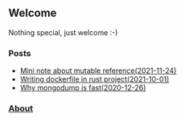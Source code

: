 ## Welcome

Nothing special, just welcome :-)

### Posts
- [Mini note about mutable reference(2021-11-24)](mini_note_about_mutable_reference.md)
- [Writing dockerfile in rust project(2021-10-01)](writing_dockerfile_in_rust_project.md)
- [Why mongodump is fast(2020-12-26)](why_mongodump_is_fast.md)

### [About](about.md)
